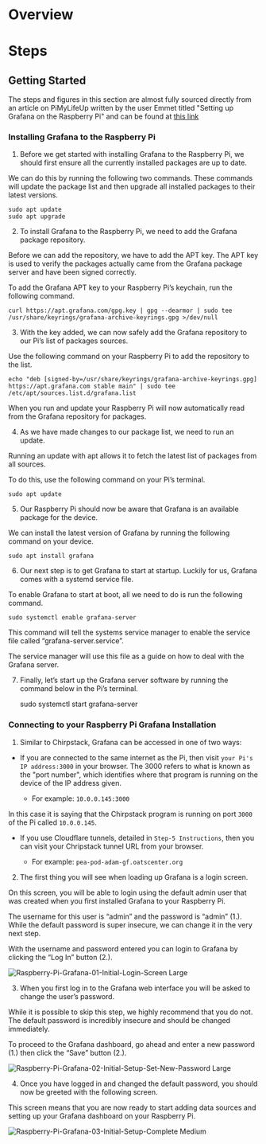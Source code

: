 # **Overview**

# **Steps**

## Getting Started

The steps and figures in this section are almost fully sourced directly from an article on PiMyLifeUp written by the user Emmet titled "Setting up Grafana on the Raspberry Pi" and can be found at [this link](https://pimylifeup.com/raspberry-pi-grafana/)

### Installing Grafana to the Raspberry Pi

1. Before we get started with installing Grafana to the Raspberry Pi, we should first ensure all the currently installed packages are up to date.

We can do this by running the following two commands. These commands will update the package list and then upgrade all installed packages to their latest versions.

    sudo apt update
    sudo apt upgrade

2. To install Grafana to the Raspberry Pi, we need to add the Grafana package repository.

Before we can add the repository, we have to add the APT key. The APT key is used to verify the packages actually came from the Grafana package server and have been signed correctly.

To add the Grafana APT key to your Raspberry Pi’s keychain, run the following command.

    curl https://apt.grafana.com/gpg.key | gpg --dearmor | sudo tee /usr/share/keyrings/grafana-archive-keyrings.gpg >/dev/null

3. With the key added, we can now safely add the Grafana repository to our Pi’s list of packages sources.

Use the following command on your Raspberry Pi to add the repository to the list.

    echo "deb [signed-by=/usr/share/keyrings/grafana-archive-keyrings.gpg] https://apt.grafana.com stable main" | sudo tee /etc/apt/sources.list.d/grafana.list

When you run and update your Raspberry Pi will now automatically read from the Grafana repository for packages.

4. As we have made changes to our package list, we need to run an update.

Running an update with apt allows it to fetch the latest list of packages from all sources.

To do this, use the following command on your Pi’s terminal.

    sudo apt update

5. Our Raspberry Pi should now be aware that Grafana is an available package for the device.

We can install the latest version of Grafana by running the following command on your device.

    sudo apt install grafana

6. Our next step is to get Grafana to start at startup. Luckily for us, Grafana comes with a systemd service file.

To enable Grafana to start at boot, all we need to do is run the following command.

    sudo systemctl enable grafana-server

This command will tell the systems service manager to enable the service file called “grafana-server.service”.

The service manager will use this file as a guide on how to deal with the Grafana server.

7. Finally, let’s start up the Grafana server software by running the command below in the Pi’s terminal.

    sudo systemctl start grafana-server

### Connecting to your Raspberry Pi Grafana Installation

1. Similar to Chirpstack, Grafana can be accessed in one of two ways:

- If you are connected to the same internet as the Pi, then visit `your Pi's IP address:3000` in your browser. The 3000 refers to what is known as the "port number", which identifies where that program is running on the device of the IP address given.

  - For example: `10.0.0.145:3000`

 In this case it is saying that the Chirpstack program is running on port `3000` of the Pi called `10.0.0.145`.

- If you use Cloudflare tunnels, detailed in `Step-5 Instructions`, then you can visit your Chripstack tunnel URL from your browser.

  - For example: `pea-pod-adam-gf.oatscenter.org`

2. The first thing you will see when loading up Grafana is a login screen.

On this screen, you will be able to login using the default admin user that was created when you first installed Grafana to your Raspberry Pi.

The username for this user is “admin” and the password is “admin” (1.). While the default password is super insecure, we can change it in the very next step.

With the username and password entered you can login to Grafana by clicking the “Log In” button (2.).

![Raspberry-Pi-Grafana-01-Initial-Login-Screen Large](https://user-images.githubusercontent.com/126691160/223203765-b140e7c1-5812-4559-aedb-d46de61f3f16.jpeg)

3. When you first log in to the Grafana web interface you will be asked to change the user’s password.

While it is possible to skip this step, we highly recommend that you do not. The default password is incredibly insecure and should be changed immediately.

To proceed to the Grafana dashboard, go ahead and enter a new password (1.) then click the “Save” button (2.).

![Raspberry-Pi-Grafana-02-Initial-Setup-Set-New-Password Large](https://user-images.githubusercontent.com/126691160/223204049-b25a84c9-2f96-486c-922f-73522d5e33e2.jpeg)

4. Once you have logged in and changed the default password, you should now be greeted with the following screen.

This screen means that you are now ready to start adding data sources and setting up your Grafana dashboard on your Raspberry Pi.

![Raspberry-Pi-Grafana-03-Initial-Setup-Complete Medium](https://user-images.githubusercontent.com/126691160/223205062-e4f26e85-6c5c-4d75-beb3-60b5e336cfbc.jpeg)
